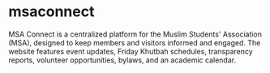# msaconnect
MSA Connect is a centralized platform for the Muslim Students' Association (MSA), designed to keep members and visitors informed and engaged. The website features event updates, Friday Khutbah schedules, transparency reports, volunteer opportunities, bylaws, and an academic calendar. 
